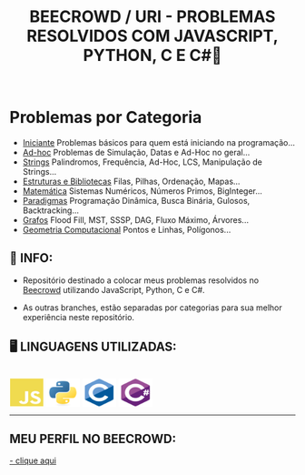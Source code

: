 <h1 align="center"
    <p>
BEECROWD / URI - PROBLEMAS RESOLVIDOS COM JAVASCRIPT, PYTHON, C E C#👋
</h1>
<br>

# Problemas por Categoria

 - [Iniciante](linguagem/in.md) Problemas básicos para quem está iniciando na programação...
 - [Ad-hoc](linguagem/ad.md) Problemas de Simulação, Datas e Ad-Hoc no geral...
 - [Strings](linguagem/strin.md) Palindromos, Frequência, Ad-Hoc, LCS, Manipulação de Strings...
 - [Estruturas e Bibliotecas](linguagem/estru.md) Filas, Pilhas, Ordenação, Mapas...
 - [Matemática](linguagem/ma.md) Sistemas Numéricos, Números Primos, BigInteger...
 - [Paradigmas](linguagem/par.md) Programação Dinâmica, Busca Binária, Gulosos, Backtracking...
 - [Grafos](linguagem/gra.md) Flood Fill, MST, SSSP, DAG, Fluxo Máximo, Árvores...
 - [Geometria Computacional](linguagem/geo.md) Pontos e Linhas, Polígonos...

## 📖 INFO:

  - Repositório destinado a colocar meus problemas resolvidos no <a href="https://www.beecrowd.com.br/judge/pt/">Beecrowd</a> utilizando JavaScript, Python, C e C#.
  
  - As outras branches, estão separadas por categorias para sua melhor experiência neste repositório.

## 🖥️ LINGUAGENS UTILIZADAS:
  <div style="display: inline_block"><br>
  <img align="center" alt="Mari-Js" height="50" width="60" src="https://raw.githubusercontent.com/devicons/devicon/master/icons/javascript/javascript-plain.svg">
  <img align="center" alt="Mari-Python" height="50" width="60" src="https://raw.githubusercontent.com/devicons/devicon/master/icons/python/python-original.svg">
  <img align="center" alt="Mari-c" height="50" width="60" src="https://raw.githubusercontent.com/devicons/devicon/master/icons/c/c-original.svg">
  <img align="center" alt="Mari-c#" height="50" width="60" src="https://raw.githubusercontent.com/devicons/devicon/master/icons/csharp/csharp-original.svg">
</div>
<hr>
 
## MEU PERFIL NO BEECROWD:
 <a href="https://www.beecrowd.com.br/judge/pt/profile/561915/">- clique aqui</a>

